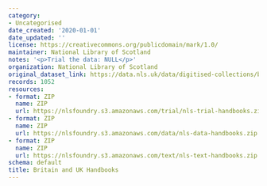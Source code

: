 ```yaml
---
category:
- Uncategorised
date_created: '2020-01-01'
date_updated: ''
license: https://creativecommons.org/publicdomain/mark/1.0/
maintainer: National Library of Scotland
notes: '<p>Trial the data: NULL</p>'
organization: National Library of Scotland
original_dataset_link: https://data.nls.uk/data/digitised-collections/britain-uk-handbooks/
records: 1052
resources:
- format: ZIP
  name: ZIP
  url: https://nlsfoundry.s3.amazonaws.com/trial/nls-trial-handbooks.zip
- format: ZIP
  name: ZIP
  url: https://nlsfoundry.s3.amazonaws.com/data/nls-data-handbooks.zip
- format: ZIP
  name: ZIP
  url: https://nlsfoundry.s3.amazonaws.com/text/nls-text-handbooks.zip
schema: default
title: Britain and UK Handbooks
---
```

